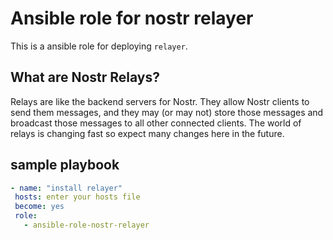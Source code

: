 # Ansible role for nostr relayer

This is a ansible role for deploying `relayer`.

## What are Nostr Relays?

Relays are like the backend servers for Nostr. They allow Nostr clients to send them messages, and they may (or may not) store those messages and broadcast those messages to all other connected clients. The world of relays is changing fast so expect many changes here in the future.

 ## sample playbook

 ```yml
- name: "install relayer"
  hosts: enter your hosts file
  become: yes
  role:
    - ansible-role-nostr-relayer
```

